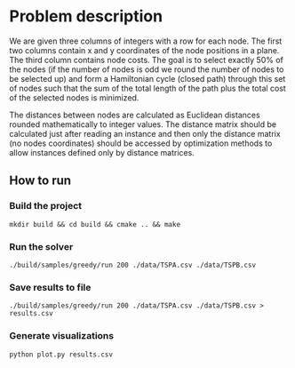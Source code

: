 # Problem description

We are given three columns of integers with a row for each node. The first two
columns contain x and y coordinates of the node positions in a plane. The third
column contains node costs. The goal is to select exactly 50% of the nodes (if
the number of nodes is odd we round the number of nodes to be selected up) and
form a Hamiltonian cycle (closed path) through this set of nodes such that the
sum of the total length of the path plus the total cost of the selected nodes
is minimized.

The distances between nodes are calculated as Euclidean distances rounded
mathematically to integer values. The distance matrix should be calculated just
after reading an instance and then only the distance matrix (no nodes
coordinates) should be accessed by optimization methods to allow instances
defined only by distance matrices.


## How to run

### Build the project

`mkdir build && cd build && cmake .. && make`

### Run the solver

`./build/samples/greedy/run 200 ./data/TSPA.csv ./data/TSPB.csv`

### Save results to file

`./build/samples/greedy/run 200 ./data/TSPA.csv ./data/TSPB.csv > results.csv`

### Generate visualizations

`python plot.py results.csv`